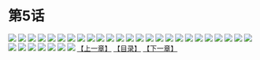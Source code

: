 # 第5话
![](https://mao.mhtupian.com/uploads/img/7563/68555/001.jpg)
![](https://mao.mhtupian.com/uploads/img/7563/68555/002.jpg)
![](https://mao.mhtupian.com/uploads/img/7563/68555/003.jpg)
![](https://mao.mhtupian.com/uploads/img/7563/68555/004.jpg)
![](https://mao.mhtupian.com/uploads/img/7563/68555/005.jpg)
![](https://mao.mhtupian.com/uploads/img/7563/68555/006.jpg)
![](https://mao.mhtupian.com/uploads/img/7563/68555/007.jpg)
![](https://mao.mhtupian.com/uploads/img/7563/68555/008.jpg)
![](https://mao.mhtupian.com/uploads/img/7563/68555/009.jpg)
![](https://mao.mhtupian.com/uploads/img/7563/68555/010.jpg)
![](https://mao.mhtupian.com/uploads/img/7563/68555/011.jpg)
![](https://mao.mhtupian.com/uploads/img/7563/68555/012.jpg)
![](https://mao.mhtupian.com/uploads/img/7563/68555/013.jpg)
![](https://mao.mhtupian.com/uploads/img/7563/68555/014.jpg)
![](https://mao.mhtupian.com/uploads/img/7563/68555/015.jpg)
![](https://mao.mhtupian.com/uploads/img/7563/68555/016.jpg)
![](https://mao.mhtupian.com/uploads/img/7563/68555/017.jpg)
![](https://mao.mhtupian.com/uploads/img/7563/68555/018.jpg)
![](https://mao.mhtupian.com/uploads/img/7563/68555/019.jpg)
![](https://mao.mhtupian.com/uploads/img/7563/68555/020.jpg)
![](https://mao.mhtupian.com/uploads/img/7563/68555/021.jpg)
![](https://mao.mhtupian.com/uploads/img/7563/68555/022.jpg)
![](https://mao.mhtupian.com/uploads/img/7563/68555/023.jpg)
![](https://mao.mhtupian.com/uploads/img/7563/68555/024.jpg)
![](https://mao.mhtupian.com/uploads/img/7563/68555/025.jpg)
![](https://mao.mhtupian.com/uploads/img/7563/68555/026.jpg)
![](https://mao.mhtupian.com/uploads/img/7563/68555/027.jpg)
![](https://mao.mhtupian.com/uploads/img/7563/68555/028.jpg)
![](https://mao.mhtupian.com/uploads/img/7563/68555/029.jpg)
![](https://mao.mhtupian.com/uploads/img/7563/68555/030.jpg)
![](https://mao.mhtupian.com/uploads/img/7563/68555/031.jpg)
![](https://mao.mhtupian.com/uploads/img/7563/68555/032.jpg)
[【上一章】](./136.md)
[【目录】](./README.md)
[【下一章】](./138.md)
